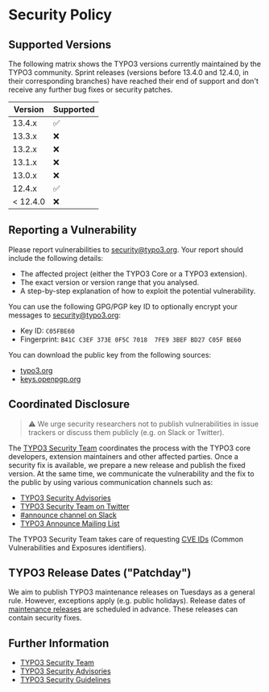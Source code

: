 # Security Policy

## Supported Versions

The following matrix shows the TYPO3 versions currently maintained by the TYPO3
community. Sprint releases (versions before 13.4.0 and 12.4.0, in their
corresponding branches) have reached their end of support and don't receive any
further bug fixes or security patches.

| Version  | Supported          |
|----------|--------------------|
| 13.4.x   | :white_check_mark: |
| 13.3.x   | :x:                |
| 13.2.x   | :x:                |
| 13.1.x   | :x:                |
| 13.0.x   | :x:                |
| 12.4.x   | :white_check_mark: |
| < 12.4.0 | :x:                |

## Reporting a Vulnerability

Please report vulnerabilities to [security@typo3.org](mailto:security@typo3.org).
Your report should include the following details:

* The affected project (either the TYPO3 Core or a TYPO3 extension).
* The exact version or version range that you analysed.
* A step-by-step explanation of how to exploit the potential vulnerability.

You can use the following GPG/PGP key ID to optionally encrypt your messages to
[security@typo3.org](mailto:security@typo3.org):

* Key ID: `C05FBE60`
* Fingerprint: `B41C C3EF 373E 0F5C 7018  7FE9 3BEF BD27 C05F BE60`

You can download the public key from the following sources:

* [typo3.org](https://typo3.org/fileadmin/t3o_common_storage/keys/B41CC3EF373E0F5C70187FE93BEFBD27C05FBE60.asc)
* [keys.openpgp.org](https://keys.openpgp.org/vks/v1/by-fingerprint/B41CC3EF373E0F5C70187FE93BEFBD27C05FBE60)

## Coordinated Disclosure

> :warning: We urge security researchers not to publish vulnerabilities in issue trackers or
discuss them publicly (e.g. on Slack or Twitter).

The [TYPO3 Security Team](https://typo3.org/community/teams/security) coordinates
the process with the TYPO3 core developers, extension maintainers and other
affected parties. Once a security fix is available, we prepare a new release and
publish the fixed version. At the same time, we communicate the vulnerability and
the fix to the public by using various communication channels such as:

* [TYPO3 Security Advisories](https://typo3.org/help/security-advisories)
* [TYPO3 Security Team on Twitter](https://twitter.com/typo3_security)
* [#announce channel on Slack](https://typo3.org/community/meet/how-to-use-slack-in-the-typo3-community)
* [TYPO3 Announce Mailing List](https://lists.typo3.org/cgi-bin/mailman/listinfo/typo3-announce)

The TYPO3 Security Team takes care of requesting [CVE IDs](https://www.cve.org/About/Process#CVERecordLifecycle)
(Common Vulnerabilities and Exposures identifiers).

## TYPO3 Release Dates ("Patchday")

We aim to publish TYPO3 maintenance releases on Tuesdays as a general rule.
However, exceptions apply (e.g. public holidays). Release dates of
[maintenance releases](https://typo3.org/cms/roadmap/maintenance-releases)
are scheduled in advance. These releases can contain security fixes.

## Further Information

* [TYPO3 Security Team](https://typo3.org/community/teams/security)
* [TYPO3 Security Advisories](https://typo3.org/help/security-advisories)
* [TYPO3 Security Guidelines](https://docs.typo3.org/m/typo3/reference-coreapi/main/en-us/Security/Index.html)
